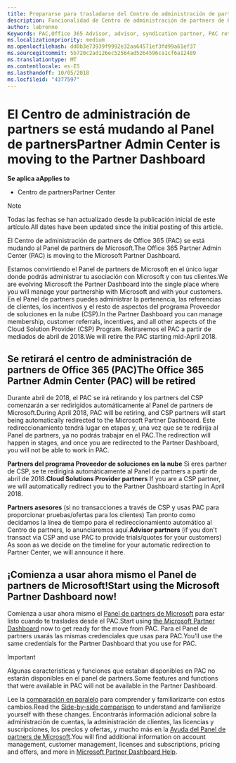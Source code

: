 ```yaml
---
title: Prepararse para trasladarse del Centro de administración de partners al Centro de partners | Centro de partners
description: Funcionalidad de Centro de administración de partners de Office 365 se traslada al Centro de partners.
author: labrenne
Keywords: PAC,Office 365 Advisor, advisor, syndication partner, PAC retire, PAC retiring
ms.localizationpriority: medium
ms.openlocfilehash: dd0b3e73939f9992e32aa64571ef3fd99a61ef37
ms.sourcegitcommit: 5b720c2ad126ec52564ad5264596ca1cf6a12489
ms.translationtype: MT
ms.contentlocale: es-ES
ms.lasthandoff: 10/05/2018
ms.locfileid: "4377597"
---
```

# <a name="partner-admin-center-is-moving-to-the-partner-dashboard"></a><span data-ttu-id="d07db-103">El Centro de administración de partners se está mudando al Panel de partners</span><span class="sxs-lookup"><span data-stu-id="d07db-103">Partner Admin Center is moving to the Partner Dashboard</span></span>

**<span data-ttu-id="d07db-104">Se aplica a</span><span class="sxs-lookup"><span data-stu-id="d07db-104">Applies to</span></span>**

-  <span data-ttu-id="d07db-105">Centro de partners</span><span class="sxs-lookup"><span data-stu-id="d07db-105">Partner Center</span></span>

> [!NOTE]  
>  <span data-ttu-id="d07db-106">Todas las fechas se han actualizado desde la publicación inicial de este artículo.</span><span class="sxs-lookup"><span data-stu-id="d07db-106">All dates have been updated since the initial posting of this article.</span></span>

<span data-ttu-id="d07db-107">El Centro de administración de partners de Office 365 (PAC) se está mudando al Panel de partners de Microsoft.</span><span class="sxs-lookup"><span data-stu-id="d07db-107">The Office 365 Partner Admin Center (PAC) is moving to the Microsoft Partner Dashboard.</span></span>

<span data-ttu-id="d07db-108">Estamos convirtiendo el Panel de partners de Microsoft en el único lugar donde podrás administrar tu asociación con Microsoft y con tus clientes.</span><span class="sxs-lookup"><span data-stu-id="d07db-108">We are evolving Microsoft the Partner Dashboard into the single place where you will manage your partnership with Microsoft and with your customers.</span></span> <span data-ttu-id="d07db-109">En el Panel de partners puedes administrar la pertenencia, las referencias de clientes, los incentivos y el resto de aspectos del programa Proveedor de soluciones en la nube (CSP).</span><span class="sxs-lookup"><span data-stu-id="d07db-109">In the Partner Dashboard you can manage membership, customer referrals, incentives, and all other aspects of the Cloud Solution Provider (CSP) Program.</span></span> <span data-ttu-id="d07db-110">Retiraremos el PAC a partir de mediados de abril de 2018.</span><span class="sxs-lookup"><span data-stu-id="d07db-110">We will retire the PAC starting mid-April 2018.</span></span>

## <a name="the-office-365-partner-admin-center-pac-will-be-retired"></a><span data-ttu-id="d07db-111">Se retirará el centro de administración de partners de Office 365 (PAC)</span><span class="sxs-lookup"><span data-stu-id="d07db-111">The Office 365 Partner Admin Center (PAC) will be retired</span></span>

<span data-ttu-id="d07db-112">Durante abril de 2018, el PAC se irá retirando y los partners del CSP comenzarán a ser redirigidos automáticamente al Panel de partners de Microsoft.</span><span class="sxs-lookup"><span data-stu-id="d07db-112">During April 2018, PAC will be retiring, and CSP partners will start being automatically redirected to the Microsoft Partner Dashboard.</span></span> <span data-ttu-id="d07db-113">Este redireccionamiento tendrá lugar en etapas y, una vez que se te redirija al Panel de partners, ya no podrás trabajar en el PAC.</span><span class="sxs-lookup"><span data-stu-id="d07db-113">The redirection will happen in stages, and once you are redirected to the Partner Dashboard, you will not be able to work in PAC.</span></span> 

<span data-ttu-id="d07db-114">**Partners del programa Proveedor de soluciones en la nube** Si eres partner de CSP, se te redirigirá automáticamente al Panel de partners a partir de abril de 2018.</span><span class="sxs-lookup"><span data-stu-id="d07db-114">**Cloud Solutions Provider partners** If you are a CSP partner, we will automatically redirect you to the Partner Dashboard starting in April 2018.</span></span> 

<span data-ttu-id="d07db-115">**Partners asesores** (si no transacciones a través de CSP y usas PAC para proporcionar pruebas/ofertas para los clientes) Tan pronto como decidamos la línea de tiempo para el redireccionamiento automático al Centro de partners, lo anunciaremos aquí.</span><span class="sxs-lookup"><span data-stu-id="d07db-115">**Advisor partners** (if you don't transact via CSP and use PAC to provide trials/quotes for your customers) As soon as we decide on the timeline for your automatic redirection to Partner Center, we will announce it here.</span></span> 


## <a name="start-using-the-microsoft-partner-dashboard-now"></a><span data-ttu-id="d07db-116">¡Comienza a usar ahora mismo el Panel de partners de Microsoft!</span><span class="sxs-lookup"><span data-stu-id="d07db-116">Start using the Microsoft Partner Dashboard now!</span></span>

<span data-ttu-id="d07db-117">Comienza a usar ahora mismo el [Panel de partners de Microsoft](https://partnercenter.microsoft.com/) para estar listo cuando te traslades desde el PAC.</span><span class="sxs-lookup"><span data-stu-id="d07db-117">Start using [the Microsoft Partner Dashboard](https://partnercenter.microsoft.com/)  now to get ready for the move from PAC.</span></span>  <span data-ttu-id="d07db-118">Para el Panel de partners usarás las mismas credenciales que usas para PAC.</span><span class="sxs-lookup"><span data-stu-id="d07db-118">You’ll use the same credentials for the Partner Dashboard that you use for PAC.</span></span> 

> [!IMPORTANT]  
> <span data-ttu-id="d07db-119">Algunas características y funciones que estaban disponibles en PAC no estarán disponibles en el panel de partners.</span><span class="sxs-lookup"><span data-stu-id="d07db-119">Some features and functions that were available in PAC will not be available in the Partner Dashboard.</span></span>

 <span data-ttu-id="d07db-120">Lee la [comparación en paralelo](moving-from-pac-to-pc.md) para comprender y familiarizarte con estos cambios.</span><span class="sxs-lookup"><span data-stu-id="d07db-120">Read the [Side-by-side comparison](moving-from-pac-to-pc.md) to understand and familiarize yourself with these changes.</span></span>  <span data-ttu-id="d07db-121">Encontrarás información adicional sobre la administración de cuentas, la administración de clientes, las licencias y suscripciones, los precios y ofertas, y mucho más en la [Ayuda del Panel de partners de Microsoft](https://partnercenter.microsoft.com/partner/help).</span><span class="sxs-lookup"><span data-stu-id="d07db-121">You will find additional information on account management, customer management, licenses and subscriptions, pricing and offers, and more in [Microsoft Partner Dashboard Help](https://partnercenter.microsoft.com/partner/help).</span></span>

 